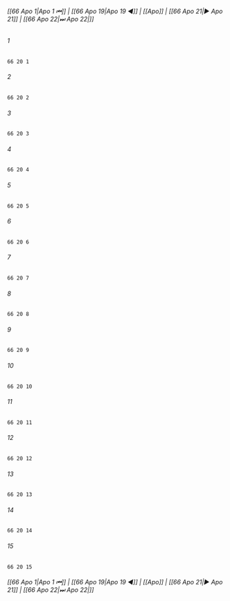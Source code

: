 
###### [[66 Apo 1|Apo 1 ⏮]] | [[66 Apo 19|Apo 19 ◀]] | [[Apo]] | [[66 Apo 21|▶ Apo 21]] | [[66 Apo 22|⏭ Apo 22|]]

###### 1
``` verse
66 20 1 
```
###### 2
``` verse
66 20 2 
```
###### 3
``` verse
66 20 3 
```
###### 4
``` verse
66 20 4 
```
###### 5
``` verse
66 20 5 
```
###### 6
``` verse
66 20 6 
```
###### 7
``` verse
66 20 7 
```
###### 8
``` verse
66 20 8 
```
###### 9
``` verse
66 20 9 
```
###### 10
``` verse
66 20 10 
```
###### 11
``` verse
66 20 11 
```
###### 12
``` verse
66 20 12 
```
###### 13
``` verse
66 20 13 
```
###### 14
``` verse
66 20 14 
```
###### 15
``` verse
66 20 15 
```

###### [[66 Apo 1|Apo 1 ⏮]] | [[66 Apo 19|Apo 19 ◀]] | [[Apo]] | [[66 Apo 21|▶ Apo 21]] | [[66 Apo 22|⏭ Apo 22|]]

